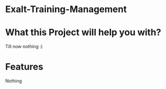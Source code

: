 ﻿# Exalt-Training-Management


# What this Project will help you with?
Till now nothing :) 

# Features
Nothing
